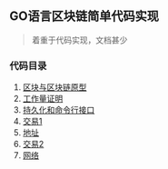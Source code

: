 GO语言区块链简单代码实现
----
> 着重于代码实现，文档甚少

### 代码目录
1. [区块与区块链原型](./part_1)
2. [工作量证明](./part_2)
3. [持久化和命令行接口](./part_3)
4. [交易1](./part_4)
5. [地址](./part_5)
6. [交易2](./part_6)
7. [网络](./part_7)

